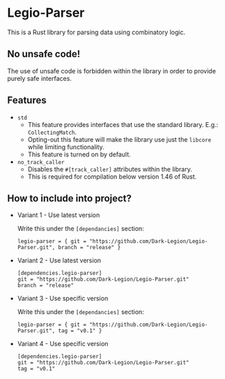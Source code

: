 # Legio-Parser
This is a Rust library for parsing data using combinatory logic.

## No unsafe code!
The use of unsafe code is forbidden within the library in order to provide purely safe interfaces.

## Features
* `std`
    * This feature provides interfaces that use the standard library. E.g.: `CollectingMatch`.
	* Opting-out this feature will make the library use just the `libcore` while limiting functionality.
    * This feature is turned on by default.
* `no_track_caller`
    * Disables the `#[track_caller]` attributes within the library.
    * This is required for compilation below version 1.46 of Rust.

## How to include into project?
* Variant 1 - Use latest version
    
    Write this under the `[dependancies]` section:
    ```
    legio-parser = { git = "https://github.com/Dark-Legion/Legio-Parser.git", branch = "release" }
    ```
* Variant 2 - Use latest version
    ```
    [dependencies.legio-parser]
    git = "https://github.com/Dark-Legion/Legio-Parser.git"
    branch = "release"
    ```
* Variant 3 - Use specific version
    
    Write this under the `[dependancies]` section:
    ```
    legio-parser = { git = "https://github.com/Dark-Legion/Legio-Parser.git", tag = "v0.1" }
    ```
* Variant 4 - Use specific version
    ```
    [dependencies.legio-parser]
    git = "https://github.com/Dark-Legion/Legio-Parser.git"
    tag = "v0.1"
    ```
